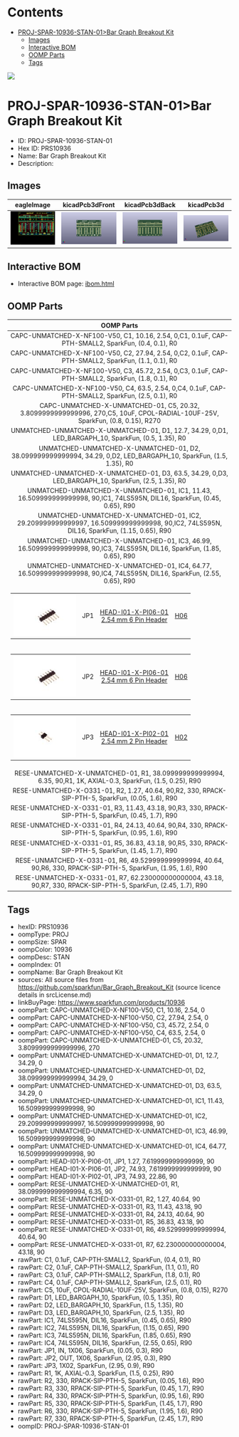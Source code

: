 



Contents
========

* [PROJ-SPAR-10936-STAN-01>Bar Graph Breakout Kit](#proj-spar-10936-stan-01bar-graph-breakout-kit)
	* [Images](#images)
	* [Interactive BOM](#interactive-bom)
	* [OOMP Parts](#oomp-parts)
	* [Tags](#tags)
  
![][im]
# PROJ-SPAR-10936-STAN-01>Bar Graph Breakout Kit

- ID: PROJ-SPAR-10936-STAN-01
- Hex ID: PRS10936
- Name: Bar Graph Breakout Kit
- Description: 

## Images
  
  

|eagleImage|kicadPcb3dFront|kicadPcb3dBack|kicadPcb3d|
| :---: | :---: | :---: | :---: |
|[![eagleImage](eagleImage_140.png)](eagleImage_600.png)|[![kicadPcb3dFront](kicadPcb3dFront_140.png)](kicadPcb3dFront_600.png)|[![kicadPcb3dBack](kicadPcb3dBack_140.png)](kicadPcb3dBack_600.png)|[![kicadPcb3d](kicadPcb3d_140.png)](kicadPcb3d_600.png)|

## Interactive BOM

- Interactive BOM page: [ibom.html](kicad/bom/ibom.html)

## OOMP Parts
  

|OOMP Parts|
| :---: |
|CAPC-UNMATCHED-X-NF100-V50, C1, 10.16, 2.54, 0,C1, 0.1uF, CAP-PTH-SMALL2, SparkFun, (0.4, 0.1), R0|
|CAPC-UNMATCHED-X-NF100-V50, C2, 27.94, 2.54, 0,C2, 0.1uF, CAP-PTH-SMALL2, SparkFun, (1.1, 0.1), R0|
|CAPC-UNMATCHED-X-NF100-V50, C3, 45.72, 2.54, 0,C3, 0.1uF, CAP-PTH-SMALL2, SparkFun, (1.8, 0.1), R0|
|CAPC-UNMATCHED-X-NF100-V50, C4, 63.5, 2.54, 0,C4, 0.1uF, CAP-PTH-SMALL2, SparkFun, (2.5, 0.1), R0|
|CAPC-UNMATCHED-X-UNMATCHED-01, C5, 20.32, 3.8099999999999996, 270,C5, 10uF, CPOL-RADIAL-10UF-25V, SparkFun, (0.8, 0.15), R270|
|UNMATCHED-UNMATCHED-X-UNMATCHED-01, D1, 12.7, 34.29, 0,D1, LED_BARGAPH_10, SparkFun, (0.5, 1.35), R0|
|UNMATCHED-UNMATCHED-X-UNMATCHED-01, D2, 38.099999999999994, 34.29, 0,D2, LED_BARGAPH_10, SparkFun, (1.5, 1.35), R0|
|UNMATCHED-UNMATCHED-X-UNMATCHED-01, D3, 63.5, 34.29, 0,D3, LED_BARGAPH_10, SparkFun, (2.5, 1.35), R0|
|UNMATCHED-UNMATCHED-X-UNMATCHED-01, IC1, 11.43, 16.509999999999998, 90,IC1, 74LS595N, DIL16, SparkFun, (0.45, 0.65), R90|
|UNMATCHED-UNMATCHED-X-UNMATCHED-01, IC2, 29.209999999999997, 16.509999999999998, 90,IC2, 74LS595N, DIL16, SparkFun, (1.15, 0.65), R90|
|UNMATCHED-UNMATCHED-X-UNMATCHED-01, IC3, 46.99, 16.509999999999998, 90,IC3, 74LS595N, DIL16, SparkFun, (1.85, 0.65), R90|
|UNMATCHED-UNMATCHED-X-UNMATCHED-01, IC4, 64.77, 16.509999999999998, 90,IC4, 74LS595N, DIL16, SparkFun, (2.55, 0.65), R90|
|<table><tr><td>![HEAD-I01-X-PI06-01](https://raw.githubusercontent.com/oomlout/oomlout_OOMP_parts/main/HEAD-I01-X-PI06-01/image_140.jpg)</td><td> JP1</td><td>[HEAD-I01-X-PI06-01<br>2.54 mm 6 Pin Header](https://github.com/oomlout/oomlout_OOMP_parts/tree/main/HEAD-I01-X-PI06-01/)</td><td>[H06](https://github.com/oomlout/oomlout_OOMP_parts/tree/main/HEAD-I01-X-PI06-01/)</td></tr></table>|
|<table><tr><td>![HEAD-I01-X-PI06-01](https://raw.githubusercontent.com/oomlout/oomlout_OOMP_parts/main/HEAD-I01-X-PI06-01/image_140.jpg)</td><td> JP2</td><td>[HEAD-I01-X-PI06-01<br>2.54 mm 6 Pin Header](https://github.com/oomlout/oomlout_OOMP_parts/tree/main/HEAD-I01-X-PI06-01/)</td><td>[H06](https://github.com/oomlout/oomlout_OOMP_parts/tree/main/HEAD-I01-X-PI06-01/)</td></tr></table>|
|<table><tr><td>![HEAD-I01-X-PI02-01](https://raw.githubusercontent.com/oomlout/oomlout_OOMP_parts/main/HEAD-I01-X-PI02-01/image_140.jpg)</td><td> JP3</td><td>[HEAD-I01-X-PI02-01<br>2.54 mm 2 Pin Header](https://github.com/oomlout/oomlout_OOMP_parts/tree/main/HEAD-I01-X-PI02-01/)</td><td>[H02](https://github.com/oomlout/oomlout_OOMP_parts/tree/main/HEAD-I01-X-PI02-01/)</td></tr></table>|
|RESE-UNMATCHED-X-UNMATCHED-01, R1, 38.099999999999994, 6.35, 90,R1, 1K, AXIAL-0.3, SparkFun, (1.5, 0.25), R90|
|RESE-UNMATCHED-X-O331-01, R2, 1.27, 40.64, 90,R2, 330, RPACK-SIP-PTH-5, SparkFun, (0.05, 1.6), R90|
|RESE-UNMATCHED-X-O331-01, R3, 11.43, 43.18, 90,R3, 330, RPACK-SIP-PTH-5, SparkFun, (0.45, 1.7), R90|
|RESE-UNMATCHED-X-O331-01, R4, 24.13, 40.64, 90,R4, 330, RPACK-SIP-PTH-5, SparkFun, (0.95, 1.6), R90|
|RESE-UNMATCHED-X-O331-01, R5, 36.83, 43.18, 90,R5, 330, RPACK-SIP-PTH-5, SparkFun, (1.45, 1.7), R90|
|RESE-UNMATCHED-X-O331-01, R6, 49.529999999999994, 40.64, 90,R6, 330, RPACK-SIP-PTH-5, SparkFun, (1.95, 1.6), R90|
|RESE-UNMATCHED-X-O331-01, R7, 62.230000000000004, 43.18, 90,R7, 330, RPACK-SIP-PTH-5, SparkFun, (2.45, 1.7), R90|

## Tags

- hexID: PRS10936
- oompType: PROJ
- oompSize: SPAR
- oompColor: 10936
- oompDesc: STAN
- oompIndex: 01
- oompName: Bar Graph Breakout Kit
- sources: All source files from https://github.com/sparkfun/Bar_Graph_Breakout_Kit (source licence details in srcLicense.md)
- linkBuyPage: https://www.sparkfun.com/products/10936
- oompPart: CAPC-UNMATCHED-X-NF100-V50, C1, 10.16, 2.54, 0
- oompPart: CAPC-UNMATCHED-X-NF100-V50, C2, 27.94, 2.54, 0
- oompPart: CAPC-UNMATCHED-X-NF100-V50, C3, 45.72, 2.54, 0
- oompPart: CAPC-UNMATCHED-X-NF100-V50, C4, 63.5, 2.54, 0
- oompPart: CAPC-UNMATCHED-X-UNMATCHED-01, C5, 20.32, 3.8099999999999996, 270
- oompPart: UNMATCHED-UNMATCHED-X-UNMATCHED-01, D1, 12.7, 34.29, 0
- oompPart: UNMATCHED-UNMATCHED-X-UNMATCHED-01, D2, 38.099999999999994, 34.29, 0
- oompPart: UNMATCHED-UNMATCHED-X-UNMATCHED-01, D3, 63.5, 34.29, 0
- oompPart: UNMATCHED-UNMATCHED-X-UNMATCHED-01, IC1, 11.43, 16.509999999999998, 90
- oompPart: UNMATCHED-UNMATCHED-X-UNMATCHED-01, IC2, 29.209999999999997, 16.509999999999998, 90
- oompPart: UNMATCHED-UNMATCHED-X-UNMATCHED-01, IC3, 46.99, 16.509999999999998, 90
- oompPart: UNMATCHED-UNMATCHED-X-UNMATCHED-01, IC4, 64.77, 16.509999999999998, 90
- oompPart: HEAD-I01-X-PI06-01, JP1, 1.27, 7.619999999999999, 90
- oompPart: HEAD-I01-X-PI06-01, JP2, 74.93, 7.619999999999999, 90
- oompPart: HEAD-I01-X-PI02-01, JP3, 74.93, 22.86, 90
- oompPart: RESE-UNMATCHED-X-UNMATCHED-01, R1, 38.099999999999994, 6.35, 90
- oompPart: RESE-UNMATCHED-X-O331-01, R2, 1.27, 40.64, 90
- oompPart: RESE-UNMATCHED-X-O331-01, R3, 11.43, 43.18, 90
- oompPart: RESE-UNMATCHED-X-O331-01, R4, 24.13, 40.64, 90
- oompPart: RESE-UNMATCHED-X-O331-01, R5, 36.83, 43.18, 90
- oompPart: RESE-UNMATCHED-X-O331-01, R6, 49.529999999999994, 40.64, 90
- oompPart: RESE-UNMATCHED-X-O331-01, R7, 62.230000000000004, 43.18, 90
- rawPart: C1, 0.1uF, CAP-PTH-SMALL2, SparkFun, (0.4, 0.1), R0
- rawPart: C2, 0.1uF, CAP-PTH-SMALL2, SparkFun, (1.1, 0.1), R0
- rawPart: C3, 0.1uF, CAP-PTH-SMALL2, SparkFun, (1.8, 0.1), R0
- rawPart: C4, 0.1uF, CAP-PTH-SMALL2, SparkFun, (2.5, 0.1), R0
- rawPart: C5, 10uF, CPOL-RADIAL-10UF-25V, SparkFun, (0.8, 0.15), R270
- rawPart: D1, LED_BARGAPH_10, SparkFun, (0.5, 1.35), R0
- rawPart: D2, LED_BARGAPH_10, SparkFun, (1.5, 1.35), R0
- rawPart: D3, LED_BARGAPH_10, SparkFun, (2.5, 1.35), R0
- rawPart: IC1, 74LS595N, DIL16, SparkFun, (0.45, 0.65), R90
- rawPart: IC2, 74LS595N, DIL16, SparkFun, (1.15, 0.65), R90
- rawPart: IC3, 74LS595N, DIL16, SparkFun, (1.85, 0.65), R90
- rawPart: IC4, 74LS595N, DIL16, SparkFun, (2.55, 0.65), R90
- rawPart: JP1, IN, 1X06, SparkFun, (0.05, 0.3), R90
- rawPart: JP2, OUT, 1X06, SparkFun, (2.95, 0.3), R90
- rawPart: JP3, 1X02, SparkFun, (2.95, 0.9), R90
- rawPart: R1, 1K, AXIAL-0.3, SparkFun, (1.5, 0.25), R90
- rawPart: R2, 330, RPACK-SIP-PTH-5, SparkFun, (0.05, 1.6), R90
- rawPart: R3, 330, RPACK-SIP-PTH-5, SparkFun, (0.45, 1.7), R90
- rawPart: R4, 330, RPACK-SIP-PTH-5, SparkFun, (0.95, 1.6), R90
- rawPart: R5, 330, RPACK-SIP-PTH-5, SparkFun, (1.45, 1.7), R90
- rawPart: R6, 330, RPACK-SIP-PTH-5, SparkFun, (1.95, 1.6), R90
- rawPart: R7, 330, RPACK-SIP-PTH-5, SparkFun, (2.45, 1.7), R90
- oompID: PROJ-SPAR-10936-STAN-01



[im]: kicadPcb3d_450.png
